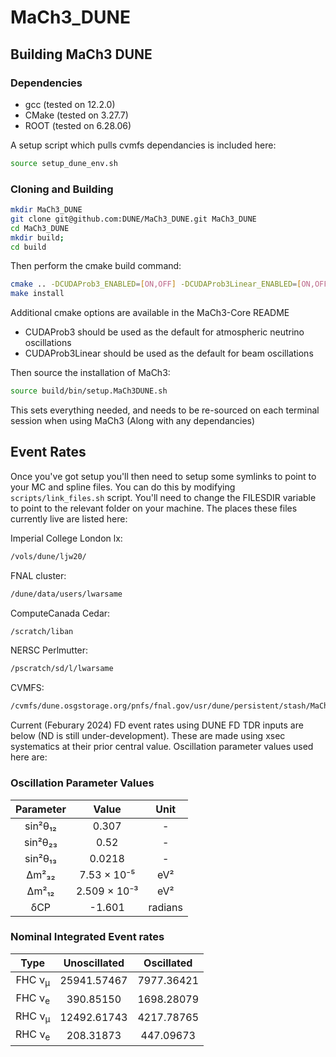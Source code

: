 # MaCh3_DUNE

## Building MaCh3 DUNE

### Dependencies

- gcc (tested on 12.2.0)
- CMake (tested on 3.27.7)
- ROOT (tested on 6.28.06)

A setup script which pulls cvmfs dependancies is included here:
```bash
source setup_dune_env.sh
```

### Cloning and Building

```bash
mkdir MaCh3_DUNE
git clone git@github.com:DUNE/MaCh3_DUNE.git MaCh3_DUNE
cd MaCh3_DUNE
mkdir build;
cd build
```

Then perform the cmake build command:

```bash
cmake .. -DCUDAProb3_ENABLED=[ON,OFF] -DCUDAProb3Linear_ENABLED=[ON,OFF] -DMaCh3_CORE_BRANCH="v1.4.8" -DBuild_NDGAr=[OFF|ON] -DDUNE_ANAOBJ_BRANCH="v03_06_00"
make install
```

Additional cmake options are available in the MaCh3-Core README

- CUDAProb3 should be used as the default for atmospheric neutrino oscillations
- CUDAProb3Linear should be used as the default for beam oscillations

Then source the installation of MaCh3:
```bash
source build/bin/setup.MaCh3DUNE.sh
```

This sets everything needed, and needs to be re-sourced on each terminal session when using MaCh3 (Along with any dependancies)

## Event Rates

Once you've got setup you'll then need to setup some symlinks to point to your MC and spline files. You can do this by modifying `scripts/link_files.sh` script. You'll need to change the FILESDIR variable to point to the relevant folder on your machine. The places these files currently live are listed here:

Imperial College London lx:
```bash
/vols/dune/ljw20/
```

FNAL cluster:
```bash
/dune/data/users/lwarsame
```

ComputeCanada Cedar:
```bash
/scratch/liban
```

NERSC Perlmutter:
```bash
/pscratch/sd/l/lwarsame
```

CVMFS:
```bash
/cvmfs/dune.osgstorage.org/pnfs/fnal.gov/usr/dune/persistent/stash/MaCh3/inputs/TDR/v2
```

Current (Feburary 2024) FD event rates using DUNE FD TDR inputs are below (ND is still under-development). These are made using xsec systematics at their prior central value. Oscillation parameter values used here are:

### Oscillation Parameter Values
<div align="center">

|     Parameter     |       Value       |     Unit     |
|:-----------------:|:-----------------:|:------------:|
|     sin²θ₁₂       |       0.307       |      -       |
|     sin²θ₂₃       |       0.52        |      -       |
|     sin²θ₁₃       |       0.0218      |      -       |
|     Δm²₃₂         |    7.53 × 10⁻⁵    |     eV²      |
|     Δm²₁₂         |    2.509 × 10⁻³   |     eV²      |
|     δCP           |      -1.601       |   radians    |

</div>

### Nominal Integrated Event rates

<div align="center">

|       Type        |     Unoscillated     |     Oscillated     |
|:-----------------:|:-------------------:|:-----------------:|
| FHC ν<sub>μ</sub> |     25941.57467     |     7977.36421    |
| FHC ν<sub>e</sub> |      390.85150      |     1698.28079    |
| RHC ν<sub>μ</sub> |     12492.61743     |     4217.78765    |
| RHC ν<sub>e</sub> |      208.31873      |     447.09673     |

</div>

